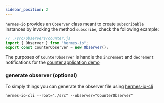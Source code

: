 ```yaml
---
sidebar_position: 2
---
```


`hermes-io` provides an `Observer` class meant to create `subscribable` instances by invoking the method `subscribe`, check the following example:
```javascript
// ./src/observers/counter.js
import { Observer } from "hermes-io";
export const CounterObserver = new Observer();

```
The purposes of `CounterObserver` is handle the `increment` and `decrement` notifications for the [counter application demo](https://stackblitz.com/edit/hermes-counter?file=README.md)

### generate observer (optional)
To simply things you can generate the observer file using [hermes-io-cli](https://www.npmjs.com/package/hermes-io-cli#observer)
```
hermes-io-cli --root="./src" --observer="CounterObserver"
```
